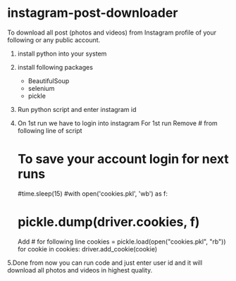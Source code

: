 # instagram-post-downloader
To download all post (photos and videos) from Instagram profile of your following or any public account.
1. install python into your system
2. install following packages
	* BeautifulSoup
	* selenium
	* pickle
3. Run python script and enter instagram id 
4. On 1st run we have to login into instagram 
   For 1st run Remove # from following line of script 

    # To save your account login for next runs 
    #time.sleep(15)
    #with open('cookies.pkl', 'wb') as f:
    #    pickle.dump(driver.cookies, f)

   Add # for following line
    cookies = pickle.load(open("cookies.pkl", "rb"))
    for cookie in cookies:
        driver.add_cookie(cookie)

5.Done from now you can run code and just enter user id and it will download all photos and videos in highest quality.


